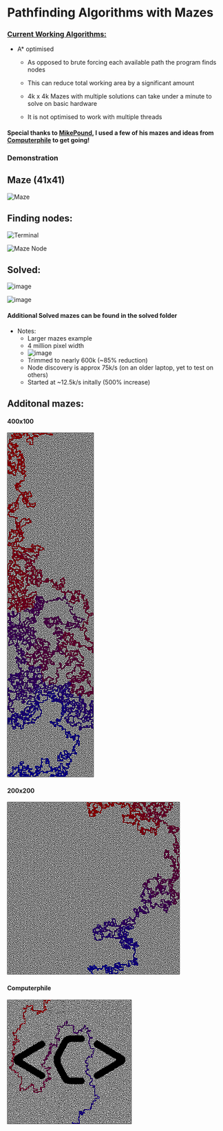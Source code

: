 # Pathfinding Algorithms with Mazes

### <u>Current Working Algorithms:</u>

- A* optimised
  - As opposed to brute forcing each available path the program finds nodes

  - This can reduce total working area by a significant amount

  - 4k x 4k Mazes with multiple solutions can take under a minute to solve on basic hardware

  - It is not optimised to work with multiple threads


####  Special thanks to [MikePound](https://github.com/mikepound/mazesolving), I used a few of his mazes and ideas from [Computerphile](https://www.youtube.com/watch?v=rop0W4QDOUI) to get going!
### Demonstration  

## Maze (41x41)

![Maze](https://user-images.githubusercontent.com/20164942/106104104-69360c00-615b-11eb-9b8c-003238b913d4.png)

## Finding nodes:

![Terminal](https://user-images.githubusercontent.com/20164942/106104447-e2cdfa00-615b-11eb-8c05-6b53c626c25d.png)


![Maze Node](https://user-images.githubusercontent.com/20164942/106104028-4572c600-615b-11eb-9b76-ad13b59d3687.png)

## Solved:
![image](https://user-images.githubusercontent.com/20164942/106104604-19a41000-615c-11eb-835a-0281f8b86085.png)

![image](https://user-images.githubusercontent.com/20164942/106104222-94206000-615b-11eb-9d28-89673c4ee90a.png)


#### Additional Solved mazes can be found in the solved folder

- Notes:
  - Larger mazes example
  - 4 million pixel width
  - ![image](https://user-images.githubusercontent.com/20164942/106104985-ab138200-615c-11eb-8b06-2206b02d3802.png)
  - Trimmed to nearly 600k (~85% reduction) 
  - Node discovery is approx 75k/s (on an older laptop, yet to test on others)
  - Started at ~12.5k/s initally (500% increase)


## Additonal mazes:
#### 400x100
![400x100](./Solved/400x100_solved.png)

#### 200x200
![200x200](./Solved/200x200_solved.png)

#### Computerphile
![400x100](./Solved/computerphile_solved.png)

